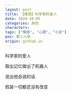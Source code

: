 ```yaml
---
layout: post
title: 【情感】科学家的爱人
date: 2020-10-05
categories: 原创
characters: 
tags: ["情感", "心理", "小说"]
pov: 第三人称
origin: github.io
---
```


科学家的爱人

取出记忆做出了机器人

说出他会说的话

假装一切都还没有改变
